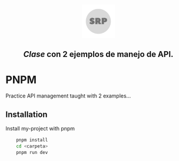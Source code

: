 <div align="center">
    <img src="logo.png" height="90px" width="auto" /> 
    <h2>
        <em>Clase</em> con 2 ejemplos de manejo de API.
    </h2>
</div>

# PNPM
Practice API management taught with 2 examples...


## Installation

Install my-project with pnpm

```bash
    pnpm install
    cd <carpeta> 
    pnpm run dev
```
    
